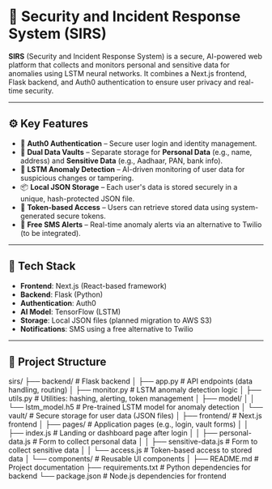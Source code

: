 # 🔐 Security and Incident Response System (SIRS)

**SIRS** (Security and Incident Response System) is a secure, AI-powered web platform that collects and monitors personal and sensitive data for anomalies using LSTM neural networks. It combines a Next.js frontend, Flask backend, and Auth0 authentication to ensure user privacy and real-time security.

---

## ⚙️ Key Features

- 🔐 **Auth0 Authentication** – Secure user login and identity management.
- 📁 **Dual Data Vaults** – Separate storage for **Personal Data** (e.g., name, address) and **Sensitive Data** (e.g., Aadhaar, PAN, bank info).
- 🧠 **LSTM Anomaly Detection** – AI-driven monitoring of user data for suspicious changes or tampering.
- 📦 **Local JSON Storage** – Each user's data is stored securely in a unique, hash-protected JSON file.
- 🔑 **Token-based Access** – Users can retrieve stored data using system-generated secure tokens.
- 📲 **Free SMS Alerts** – Real-time anomaly alerts via an alternative to Twilio (to be integrated).

---

## 🧱 Tech Stack

- **Frontend**: Next.js (React-based framework)
- **Backend**: Flask (Python)
- **Authentication**: Auth0
- **AI Model**: TensorFlow (LSTM)
- **Storage**: Local JSON files (planned migration to AWS S3)
- **Notifications**: SMS using a free alternative to Twilio

---

## 📁 Project Structure

sirs/
├── backend/                      # Flask backend
│   ├── app.py                   # API endpoints (data handling, routing)
│   ├── monitor.py               # LSTM anomaly detection logic
│   ├── utils.py                 # Utilities: hashing, alerting, token management
│   ├── model/
│   │   └── lstm_model.h5        # Pre-trained LSTM model for anomaly detection
│   └── vault/                   # Secure storage for user data (JSON files)
│
├── frontend/                    # Next.js frontend
│   ├── pages/                   # Application pages (e.g., login, vault forms)
│   │   ├── index.js             # Landing or dashboard page after login
│   │   ├── personal-data.js     # Form to collect personal data
│   │   ├── sensitive-data.js    # Form to collect sensitive data
│   │   └── access.js            # Token-based access to stored data
│   └── components/              # Reusable UI components
│
├── README.md                    # Project documentation
├── requirements.txt             # Python dependencies for backend
└── package.json                 # Node.js dependencies for frontend
